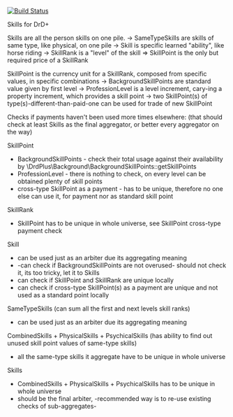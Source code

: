 [![Build Status](https://travis-ci.org/jaroslavtyc/drd-plus-person-skills.svg?branch=master)](https://travis-ci.org/jaroslavtyc/drd-plus-person-skills)

Skills for DrD+

Skills are all the person skills on one pile.
-> SameTypeSkills are skills of same type, like physical, on one pile
  -> Skill is specific learned "ability", like horse riding
    -> SkillRank is a "level" of the skill
       => SkillPoint is the only but required price of a SkillRank

SkillPoint is the currency unit for a SkillRank, composed from specific values, in specific combinations
-> BackgroundSkillPoints are standard value given by first level
-> ProfessionLevel is a level increment, cary-ing a property increment, which provides a skill point
-> two SkillPoint(s) of type(s)-different-than-paid-one can be used for trade of new SkillPoint

Checks if payments haven't been used more times elsewhere:
(that should check at least Skills as the final aggregator, or better every aggregator on the way)

SkillPoint
- BackgroundSkillPoints - check their total usage against their availability by \DrdPlus\\Background\BackgroundSkillPoints::getSkillPoints
- ProfessionLevel - there is nothing to check, on every level can be obtained plenty of skill points
- cross-type SkillPoint as a payment - has to be unique, therefore no one else can use it, for payment nor as standard skill point

SkillRank
- SkillPoint has to be unique in whole universe, see SkillPoint cross-type payment check

Skill
- can be used just as an arbiter due its aggregating meaning
- -can check if BackgroundSkillPoints are not overused- should not check it, its too tricky, let it to Skills
- can check if SkillPoint and SkillRank are unique locally
- can check if cross-type SkillPoint(s) as a payment are unique and not used as a standard point locally

SameTypeSkills
(can sum all the first and next levels skill ranks)
- can be used just as an arbiter due its aggregating meaning

CombinedSkills + PhysicalSkills + PsychicalSkills
(has ability to find out unused skill point values of same-type skills)
- all the same-type skills it aggregate have to be unique in whole universe

Skills
- CombinedSkills + PhysicalSkills + PsychicalSkills has to be unique in whole universe
- should be the final arbiter, -recommended way is to re-use existing checks of sub-aggregates-
